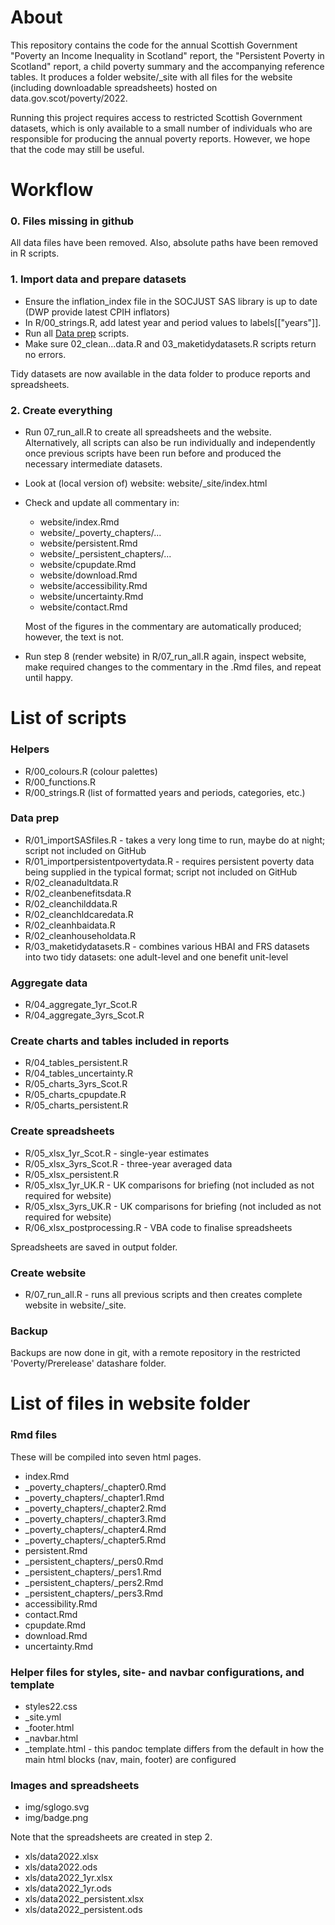 # About

This repository contains the code for the annual Scottish Government "Poverty an Income Inequality in Scotland" report, the "Persistent Poverty in Scotland" report, a child poverty summary and the accompanying reference tables. It produces a folder website/\_site with all files for the website (including downloadable spreadsheets) hosted on data.gov.scot/poverty/2022.

Running this project requires access to restricted Scottish Government datasets, which is only available to a small number of individuals who are responsible for producing the annual poverty reports. However, we hope that the code may still be useful.

# Workflow

### 0. Files missing in github

All data files have been removed. Also, absolute paths have been removed in R scripts.

### 1. Import data and prepare datasets

* Ensure the inflation_index file in the SOCJUST SAS library is up to date (DWP provide latest CPIH inflators)
* In R/00_strings.R, add latest year and period values to labels\[\["years"]].
* Run all [Data prep](#dataprep) scripts.
* Make sure 02_clean...data.R and 03_maketidydatasets.R scripts return no errors. 

Tidy datasets are now available in the data folder to produce reports and spreadsheets.

### 2. Create everything

* Run 07_run_all.R to create all spreadsheets and the website. Alternatively, all scripts can also be run individually and independently once previous scripts have been run before and produced the necessary intermediate datasets.
* Look at (local version of) website: website/\_site/index.html
* Check and update all commentary in:

  * website/index.Rmd
  * website/\_poverty_chapters/...
  * website/persistent.Rmd
  * website/\_persistent_chapters/...
  * website/cpupdate.Rmd
  * website/download.Rmd
  * website/accessibility.Rmd
  * website/uncertainty.Rmd
  * website/contact.Rmd

  Most of the figures in the commentary are automatically produced; however, the text is not.

* Run step 8 (render website) in R/07_run_all.R again, inspect website, make required changes to the commentary in the .Rmd files, and repeat until happy.

# List of scripts

### Helpers

* R/00_colours.R (colour palettes)
* R/00_functions.R
* R/00_strings.R (list of formatted years and periods, categories, etc.)

### Data prep<a name="dataprep"></a>

* R/01_importSASfiles.R - takes a very long time to run, maybe do at night; script not included on GitHub
* R/01_importpersistentpovertydata.R - requires persistent poverty data being supplied in the typical format; script not included on GitHub
* R/02_cleanadultdata.R
* R/02_cleanbenefitsdata.R
* R/02_cleanchilddata.R
* R/02_cleanchldcaredata.R
* R/02_cleanhbaidata.R
* R/02_cleanhouseholdata.R
* R/03_maketidydatasets.R - combines various HBAI and FRS datasets into two tidy datasets: one adult-level and one benefit unit-level

### Aggregate data

* R/04_aggregate_1yr_Scot.R
* R/04_aggregate_3yrs_Scot.R

### Create charts and tables included in reports

* R/04_tables_persistent.R
* R/04_tables_uncertainty.R
* R/05_charts_3yrs_Scot.R
* R/05_charts_cpupdate.R
* R/05_charts_persistent.R 

### Create spreadsheets

* R/05_xlsx_1yr_Scot.R - single-year estimates
* R/05_xlsx_3yrs_Scot.R - three-year averaged data
* R/05_xlsx_persistent.R
* R/05_xlsx_1yr_UK.R - UK comparisons for briefing (not included as not required for website)
* R/05_xlsx_3yrs_UK.R - UK comparisons for briefing (not included as not required for website)
* R/06_xlsx_postprocessing.R - VBA code to finalise spreadsheets

Spreadsheets are saved in output folder.

### Create website

* R/07_run_all.R - runs all previous scripts and then creates complete website in website/\_site.

### Backup

Backups are now done in git, with a remote repository in the restricted 'Poverty/Prerelease' datashare folder.

# List of files in website folder

### Rmd files

These will be compiled into seven html pages.

* index.Rmd
* \_poverty_chapters/\_chapter0.Rmd
* \_poverty_chapters/\_chapter1.Rmd
* \_poverty_chapters/\_chapter2.Rmd
* \_poverty_chapters/\_chapter3.Rmd
* \_poverty_chapters/\_chapter4.Rmd
* \_poverty_chapters/\_chapter5.Rmd
* persistent.Rmd
* \_persistent_chapters/\_pers0.Rmd
* \_persistent_chapters/\_pers1.Rmd
* \_persistent_chapters/\_pers2.Rmd
* \_persistent_chapters/\_pers3.Rmd
* accessibility.Rmd
* contact.Rmd
* cpupdate.Rmd
* download.Rmd
* uncertainty.Rmd

### Helper files for styles, site- and navbar configurations, and template

* styles22.css
* \_site.yml
* \_footer.html
* \_navbar.html
* \_template.html - this pandoc template differs from the default in how the main html blocks (nav, main, footer) are configured

### Images and spreadsheets

* img/sglogo.svg
* img/badge.png

Note that the spreadsheets are created in step 2.

* xls/data2022.xlsx
* xls/data2022.ods
* xls/data2022_1yr.xlsx
* xls/data2022_1yr.ods
* xls/data2022_persistent.xlsx
* xls/data2022_persistent.ods

